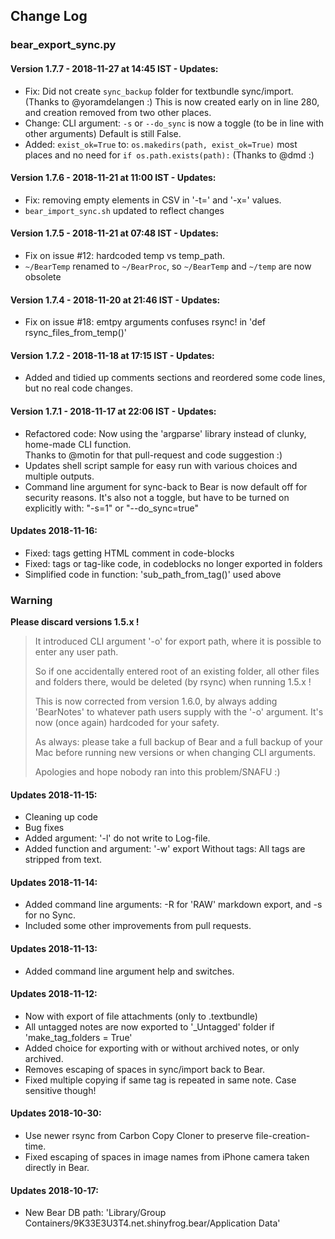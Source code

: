 ## Change Log

### bear_export_sync.py

#### Version 1.7.7 - 2018-11-27 at 14:45 IST - Updates:
- Fix: Did not create `sync_backup` folder for textbundle sync/import. (Thanks to @yoramdelangen :) 
    This is now created early on in line 280, and creation removed from two other places.
- Change: CLI argument: `-s` or `--do_sync` is now a toggle (to be in line with other arguments) 
    Default is still False.
- Added: `exist_ok=True` to: `os.makedirs(path, exist_ok=True)` most places 
    and no need for `if os.path.exists(path):` (Thanks to @dmd :)

#### Version 1.7.6 - 2018-11-21 at 11:00 IST - Updates:
- Fix: removing empty elements in CSV in '-t=' and '-x=' values.
- `bear_import_sync.sh` updated to reflect changes

#### Version 1.7.5 - 2018-11-21 at 07:48 IST - Updates:
- Fix on issue #12: hardcoded temp vs temp_path.
- `~/BearTemp` renamed to `~/BearProc`, so `~/BearTemp` and `~/temp` are now obsolete

#### Version 1.7.4 - 2018-11-20 at 21:46 IST - Updates:
- Fix on issue #18: emtpy arguments confuses rsync! in 'def rsync_files_from_temp()'

#### Version 1.7.2 - 2018-11-18 at 17:15 IST - Updates:
- Added and tidied up comments sections and reordered some code lines, but no real code changes.

#### Version 1.7.1 - 2018-11-17 at 22:06 IST - Updates:
- Refactored code: Now using the 'argparse' library instead of clunky, home-made CLI function.  
Thanks to @motin for that pull-request and code suggestion :)
- Updates shell script sample for easy run with various choices and multiple outputs.
- Command line argument for sync-back to Bear is now default off for security reasons. 
  It's also not a toggle, but have to be turned on explicitly with: "-s=1" or "--do_sync=true"

#### Updates 2018-11-16:
- Fixed: tags getting HTML comment in code-blocks
- Fixed: tags or tag-like code, in codeblocks no longer exported in folders
- Simplified code in function: 'sub_path_from_tag()' used above

### Warning

**Please discard versions 1.5.x !**

> It introduced CLI argument '-o' for export path, where it is possible to enter any user path. 
> 
> So if one accidentally entered root of an existing folder, all other files and folders there, would be deleted (by rsync) when running 1.5.x !
> 
> This is now corrected from version 1.6.0, by always adding 'BearNotes' to whatever path users supply with the '-o' argument. It's now (once again) hardcoded for your safety.
> 
> As always: please take a full backup of Bear and a full backup of your Mac before running new versions or when changing CLI arguments. 
> 
> Apologies and hope nobody ran into this problem/SNAFU :)

#### Updates 2018-11-15:
- Cleaning up code
- Bug fixes
- Added argument: '-l' do not write to Log-file.
- Added function and argument: '-w' export Without tags: All tags are stripped from text.

#### Updates 2018-11-14:
- Added command line arguments: -R for 'RAW' markdown export, and -s for no Sync.
- Included some other improvements from pull requests.

#### Updates 2018-11-13:
- Added command line argument help and switches.

#### Updates 2018-11-12:
- Now with export of file attachments (only to .textbundle)
- All untagged notes are now exported to '_Untagged' folder if 'make_tag_folders = True'
- Added choice for exporting with or without archived notes, or only archived. 
- Removes escaping of spaces in sync/import back to Bear.
- Fixed multiple copying if same tag is repeated in same note. Case sensitive though!

#### Updates 2018-10-30:
- Use newer rsync from Carbon Copy Cloner to preserve file-creation-time.
- Fixed escaping of spaces in image names from iPhone camera taken directly in Bear.

#### Updates 2018-10-17:
- New Bear DB path: 'Library/Group Containers/9K33E3U3T4.net.shinyfrog.bear/Application Data'